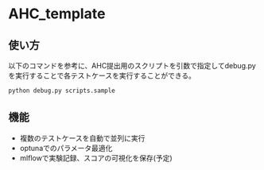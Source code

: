 # AHC_template

## 使い方
以下のコマンドを参考に、AHC提出用のスクリプトを引数で指定してdebug.pyを実行することで各テストケースを実行することができる。

``` bash
python debug.py scripts.sample
```

## 機能
- 複数のテストケースを自動で並列に実行
- optunaでのパラメータ最適化
- mlflowで実験記録、スコアの可視化を保存(予定)